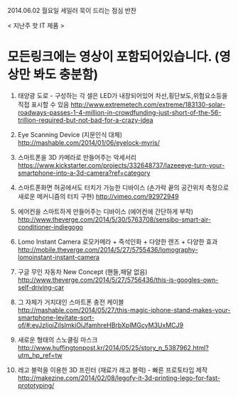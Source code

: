 2014.06.02 월요일
세일러 묵이 드리는 점심 반찬 <Tech>

< 지난주 핫 IT 제품 >


# 모든링크에는 영상이 포함되어있습니다. (영상만 봐도 충분함)


1. 태양광 도로 - 구성하는 각 셀은 LED가 내장되어있어 차선,횡단보도,위험요소등을 직접 표시할 수 있음
http://www.extremetech.com/extreme/183130-solar-roadways-passes-1-4-million-in-crowdfunding-just-short-of-the-56-trillion-required-but-not-bad-for-a-crazy-idea

2. Eye Scanning Device (지문인식 대체)
http://mashable.com/2014/01/06/eyelock-myris/

3. 스마트폰을 3D 카메라로 만들어주는 악세서리
https://www.kickstarter.com/projects/332648737/lazeeeye-turn-your-smartphone-into-a-3d-camera?ref=category

4. 스마트폰화면 허공에서도 터치가 가능한 디바이스 (손가락 끝의 공간위치 측정으로 새로운 메커니즘의 터치 구현)
http://vimeo.com/92972949

5. 에어컨을 스마트하게 만들어주는 디바이스 (에어컨에 간단하게 부착)
http://www.theverge.com/2014/5/30/5763708/sensibo-smart-air-conditioner-indiegogo

6. Lomo Instant Camera
로모카메라 + 즉석인화 + 다양한 렌즈 + 다양한 효과
http://mobile.theverge.com/2014/5/27/5755436/lomography-lomoinstant-instant-camera

7. 구글 무인 자동차 New Concept (핸들,패달 없음)
http://www.theverge.com/2014/5/27/5756436/this-is-googles-own-self-driving-car

8. 그 자체가 거치대인 스마트폰 충전 케이블
http://mashable.com/2014/05/27/this-magic-iphone-stand-makes-your-smartphone-levitate-sort-of/#:eyJzIjoiZiIsImkiOiJfamhreHBrbXplMGcyM3UxMCJ9

9. 새로운 형태의 스노클링 마스크 
http://www.huffingtonpost.kr/2014/05/25/story_n_5387962.html?utm_hp_ref=tw

10. 레고 블럭을 이용한 3D 프린터 (재료가 래고 블럭) - 빠른 프로토타입 제작
http://makezine.com/2014/02/08/legofy-it-3d-printing-lego-for-fast-prototyping/
